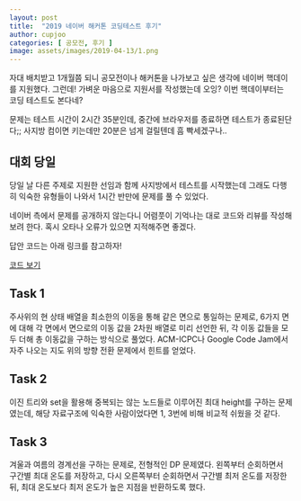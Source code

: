 ```yaml
---
layout: post
title:  "2019 네이버 해커톤 코딩테스트 후기"
author: cupjoo
categories: [ 공모전, 후기 ]
image: assets/images/2019-04-13/1.png
---
```


자대 배치받고 1개월쯤 되니 공모전이나 해커톤을 나가보고 싶은 생각에 네이버 핵데이를 지원했다. 그런데! 가벼운 마음으로 지원서를 작성했는데 오잉? 이번 핵데이부터는 코딩 테스트도 본다네?

문제는 테스트 시간이 2시간 35분인데, 중간에 브라우저를 종료하면 테스트가 종료된단다;; 사지방 컴이면 키는데만 20분은 넘게 걸릴텐데 흠 빡세겠구나..

## 대회 당일

당일 날 다른 주제로 지원한 선임과 함께 사지방에서 테스트를 시작했는데 그래도 다행히 익숙한 유형들이 나와서 1시간 반만에 문제를 풀 수 있었다.

네이버 측에서 문제를 공개하지 않는다니 어렴풋이 기억나는 대로 코드와 리뷰를 작성해보려 한다. 혹시 오타나 오류가 있으면 지적해주면 좋겠다.

답안 코드는 아래 링크를 참고하자!

<a href="https://github.com/cupjoo/algorithm_study/tree/master/Naver">코드 보기</a>

## Task 1

주사위의 현 상태 배열을 최소한의 이동을 통해 같은 면으로 통일하는 문제로, 6가지 면에 대해 각 면에서 면으로의 이동 값을 2차원 배열로 미리 선언한 뒤, 각 이동 값들을 모두 더해 총 이동값을 구하는 방식으로 풀었다. ACM-ICPC나 Google Code Jam에서 자주 나오는 지도 위의 방향 전환 문제에서 힌트를 얻었다.

## Task 2

이진 트리와 set을 활용해 중복되는 않는 노드들로 이루어진 최대 height를 구하는 문제였는데, 해당 자료구조에 익숙한 사람이었다면 1, 3번에 비해 비교적 쉬웠을 것 같다.

## Task 3

겨울과 여름의 경계선을 구하는 문제로, 전형적인 DP 문제였다. 왼쪽부터 순회하면서 구간별 최대 온도를 저장하고, 다시 오른쪽부터 순회하면서 구간별 최저 온도를 저장한 뒤, 최대 온도보다 최저 온도가 높은 지점을 반환하도록 했다.

